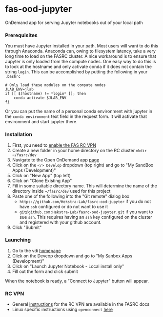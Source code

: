 # fas-ood-jupyter
OnDemand app for serving Jupyter notebooks out of your local path 

### Prerequisites
You must have Jupyter installed in your path. Most users will want to do this through Anaconda. Anaconda can, owing to filesystem latency, take a very
long time to load on the FASRC cluster. A nice workaround is to ensure that Jupyter is only loaded from the compute nodes. One easy way to do this is
to look at the hostname and only activate conda if it does not contain the string `login`. This can be accomplished by putting the following in your `.bashrc`

```shell
# Only load these modules on the compute nodes
JLAB_ENV=jlab
if [[ $(hostname) != *login* ]]; then
    conda activate $JLAB_ENV
fi
```

Or you can put the name of a personal conda environment with jupyter in the `conda environment` text field in the request form. It will activate that environment and start jupyter there.

### Installation
 1) First, you need to [enable the FAS RC VPN](#rc-vpn)
 2) Create a new folder in your home directory on the RC cluster
    `mkdir ~/fasrc/dev`
 3) Navigate to the Open OnDemand app [page](https://vdi.rc.fas.harvard.edu)
 4) Click on the `</> Develop` dropdown (top right) and go to "My SandBox Apps (Development)"
 5) Click on "New App" (top left)
 6) Click on "Clone Existing App"
 7) Fill in some suitable directory name. This will determine the name of the directory inside `~/fasrc/dev` used for this project
 8) Paste one of the following into the "Git remote" dialog box
    - `https://github.com/Hekstra-Lab/fasrc-ood-jupyter` if you do not have `ssh` configured or do not want to use it
    - `git@github.com:Hekstra-Lab/fasrc-ood-jupyter.git` if you want to sue `ssh`. This requires having an `ssh` key configured on the cluster and registered with your github account.
 9) Click "Submit"

### Launching
 1) Go to the vdi [homepage](https://vdi.rc.fas.harvard.edu)
 2) Click on the Deveop dropdown and go to "My Sanbox Apps (Development)"
 3) Click on "Launch Jupyter Notebook - Local install only"
 4) Fill out the form and click submit

When the notebook is ready, a "Connect to Jupyter" button will appear. 

### RC VPN
 - General [instructions](https://docs.rc.fas.harvard.edu/kb/vpn-setup/) for the RC VPN are available in the FASRC docs
 - Linux specific instructions using `openconnect` [here](https://docs.rc.fas.harvard.edu/kb/linux-vpn/)

